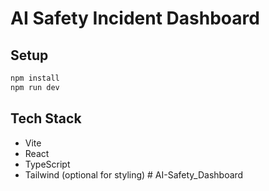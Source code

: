# AI Safety Incident Dashboard

## Setup

```bash
npm install
npm run dev
```

## Tech Stack

- Vite
- React
- TypeScript
- Tailwind (optional for styling)
#   A I - S a f e t y _ D a s h b o a r d  
 